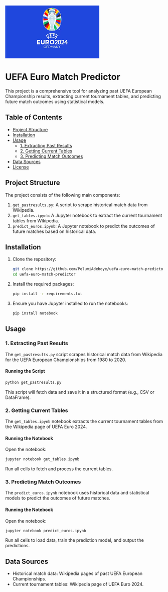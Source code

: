 ![Image](image.png)

# UEFA Euro Match Predictor

This project is a comprehensive tool for analyzing past UEFA European Championship results, extracting current tournament tables, and predicting future match outcomes using statistical models.

## Table of Contents
- [Project Structure](#project-structure)
- [Installation](#installation)
- [Usage](#usage)
  - [1. Extracting Past Results](#1-extracting-past-results)
  - [2. Getting Current Tables](#2-getting-current-tables)
  - [3. Predicting Match Outcomes](#3-predicting-match-outcomes)
- [Data Sources](#data-sources)
- [License](#license)

## Project Structure

The project consists of the following main components:

1. `get_pastresults.py`: A script to scrape historical match data from Wikipedia.
2. `get_tables.ipynb`: A Jupyter notebook to extract the current tournament tables from Wikipedia.
3. `predict_euros.ipynb`: A Jupyter notebook to predict the outcomes of future matches based on historical data.

## Installation

1. Clone the repository:
    ```bash
    git clone https://github.com/PelumiAdeboye/uefa-euro-match-predictor.git
    cd uefa-euro-match-predictor
    ```

2. Install the required packages:
    ```bash
    pip install -r requirements.txt
    ```

3. Ensure you have Jupyter installed to run the notebooks:
    ```bash
    pip install notebook
    ```

## Usage

### 1. Extracting Past Results

The `get_pastresults.py` script scrapes historical match data from Wikipedia for the UEFA European Championships from 1980 to 2020.

#### Running the Script

```bash
python get_pastresults.py
```

This script will fetch data and save it in a structured format (e.g., CSV or DataFrame).

### 2. Getting Current Tables

The `get_tables.ipynb` notebook extracts the current tournament tables from the Wikipedia page of UEFA Euro 2024.

#### Running the Notebook
Open the notebook:
```bash
jupyter notebook get_tables.ipynb
```

Run all cells to fetch and process the current tables.

### 3. Predicting Match Outcomes

The `predict_euros.ipynb` notebook uses historical data and statistical models to predict the outcomes of future matches.

#### Running the Notebook
Open the notebook:
```bash
jupyter notebook predict_euros.ipynb
```
Run all cells to load data, train the prediction model, and output the predictions.

## Data Sources

- Historical match data: Wikipedia pages of past UEFA European Championships.
- Current tournament tables: Wikipedia page of UEFA Euro 2024.

